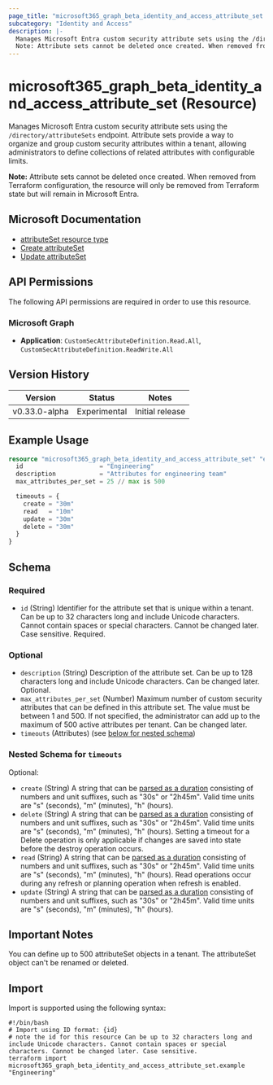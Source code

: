 ```yaml
---
page_title: "microsoft365_graph_beta_identity_and_access_attribute_set Resource - terraform-provider-microsoft365"
subcategory: "Identity and Access"
description: |-
  Manages Microsoft Entra custom security attribute sets using the /directory/attributeSets endpoint. Attribute sets provide a way to organize and group custom security attributes within a tenant, allowing administrators to define collections of related attributes with configurable limits.
  Note: Attribute sets cannot be deleted once created. When removed from Terraform configuration, the resource will only be removed from Terraform state but will remain in Microsoft Entra.
---
```


# microsoft365_graph_beta_identity_and_access_attribute_set (Resource)

Manages Microsoft Entra custom security attribute sets using the `/directory/attributeSets` endpoint. Attribute sets provide a way to organize and group custom security attributes within a tenant, allowing administrators to define collections of related attributes with configurable limits.

**Note:** Attribute sets cannot be deleted once created. When removed from Terraform configuration, the resource will only be removed from Terraform state but will remain in Microsoft Entra.

## Microsoft Documentation

- [attributeSet resource type](https://learn.microsoft.com/en-us/graph/api/resources/attributeset?view=graph-rest-beta)
- [Create attributeSet](https://learn.microsoft.com/en-us/graph/api/directory-post-attributesets?view=graph-rest-beta&tabs=http)
- [Update attributeSet](https://learn.microsoft.com/en-us/graph/api/attributeset-update?view=graph-rest-beta&tabs=http)

## API Permissions

The following API permissions are required in order to use this resource.

### Microsoft Graph

- **Application**: `CustomSecAttributeDefinition.Read.All`, `CustomSecAttributeDefinition.ReadWrite.All`

## Version History

| Version | Status | Notes |
|---------|--------|-------|
| v0.33.0-alpha | Experimental | Initial release |

## Example Usage

```terraform
resource "microsoft365_graph_beta_identity_and_access_attribute_set" "example" {
  id                     = "Engineering"
  description            = "Attributes for engineering team"
  max_attributes_per_set = 25 // max is 500

  timeouts = {
    create = "30m"
    read   = "10m"
    update = "30m"
    delete = "30m"
  }
}
```

<!-- schema generated by tfplugindocs -->
## Schema

### Required

- `id` (String) Identifier for the attribute set that is unique within a tenant. Can be up to 32 characters long and include Unicode characters. Cannot contain spaces or special characters. Cannot be changed later. Case sensitive. Required.

### Optional

- `description` (String) Description of the attribute set. Can be up to 128 characters long and include Unicode characters. Can be changed later. Optional.
- `max_attributes_per_set` (Number) Maximum number of custom security attributes that can be defined in this attribute set. The value must be between 1 and 500. If not specified, the administrator can add up to the maximum of 500 active attributes per tenant. Can be changed later.
- `timeouts` (Attributes) (see [below for nested schema](#nestedatt--timeouts))

<a id="nestedatt--timeouts"></a>
### Nested Schema for `timeouts`

Optional:

- `create` (String) A string that can be [parsed as a duration](https://pkg.go.dev/time#ParseDuration) consisting of numbers and unit suffixes, such as "30s" or "2h45m". Valid time units are "s" (seconds), "m" (minutes), "h" (hours).
- `delete` (String) A string that can be [parsed as a duration](https://pkg.go.dev/time#ParseDuration) consisting of numbers and unit suffixes, such as "30s" or "2h45m". Valid time units are "s" (seconds), "m" (minutes), "h" (hours). Setting a timeout for a Delete operation is only applicable if changes are saved into state before the destroy operation occurs.
- `read` (String) A string that can be [parsed as a duration](https://pkg.go.dev/time#ParseDuration) consisting of numbers and unit suffixes, such as "30s" or "2h45m". Valid time units are "s" (seconds), "m" (minutes), "h" (hours). Read operations occur during any refresh or planning operation when refresh is enabled.
- `update` (String) A string that can be [parsed as a duration](https://pkg.go.dev/time#ParseDuration) consisting of numbers and unit suffixes, such as "30s" or "2h45m". Valid time units are "s" (seconds), "m" (minutes), "h" (hours).

## Important Notes

You can define up to 500 attributeSet objects in a tenant. The attributeSet object can't be renamed or deleted.

## Import

Import is supported using the following syntax:

```shell
#!/bin/bash
# Import using ID format: {id}
# note the id for this resource Can be up to 32 characters long and include Unicode characters. Cannot contain spaces or special characters. Cannot be changed later. Case sensitive.
terraform import microsoft365_graph_beta_identity_and_access_attribute_set.example "Engineering"
``` 